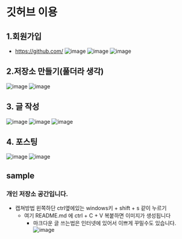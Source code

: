 # 깃허브 이용
## 1.회원가입
- https://github.com/
![image](https://user-images.githubusercontent.com/47103479/127599243-fb54fe92-0fa6-46d6-8cea-f53ac847fce1.png)
![image](https://user-images.githubusercontent.com/47103479/127599393-c5aa08b4-2700-4b3c-b269-753f2f5d76bc.png)
![image](https://user-images.githubusercontent.com/47103479/127599401-075b7760-028c-44fa-b346-5f52b2ade566.png)

## 2.저장소 만들기(풀더라 생각)
![image](https://user-images.githubusercontent.com/47103479/127599615-3332720d-4ad3-40a7-82ba-2de24bfe926c.png)
![image](https://user-images.githubusercontent.com/47103479/127599953-9b12da0c-4e78-4ddf-868a-b15b6430285e.png)

## 3. 글 작성 
![image](https://user-images.githubusercontent.com/47103479/127600024-c34c1b75-40d6-419a-bf9e-d381e53a61f6.png)
![image](https://user-images.githubusercontent.com/47103479/127600180-69c9a72f-76b4-47a8-98f2-1c2cbf64d822.png)
![image](https://user-images.githubusercontent.com/47103479/127600259-c06bcbf1-e618-48fa-8232-a6578880c840.png)

## 4. 포스팅
![image](https://user-images.githubusercontent.com/47103479/127600329-b2baa8ce-1d25-4339-b2e2-4cf33b0f89fd.png)
![image](https://user-images.githubusercontent.com/47103479/127600363-b0d1cf77-a351-4a52-a02e-b764004c5e05.png)


## sample
### 개인 저장소 공간입니다.
- 캡쳐방법 왼쪽하단 ctrl옆에있는 windows키 + shift + s 같이 누르기 
    * 여기 README.md 에 ctrl + C + V 복붙하면 이미지가 생성됩니다
      *  마크다운 글 쓰는법은 인터넷에 있어서 이쁘게 꾸밀수도 있습니다.
![image](https://user-images.githubusercontent.com/88176809/127600047-b8db3eb6-d4a4-4983-ae79-158b07c99fd2.png)
